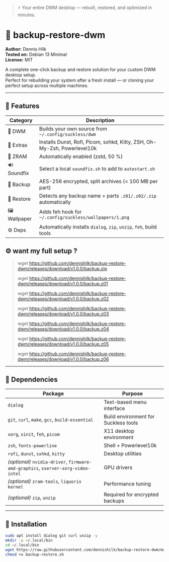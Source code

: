 > ⚡ Your entire DWM desktop — rebuilt, restored, and optimized in minutes.
> 
# 🧩 backup-restore-dwm

**Author:** Dennis Hilk  
**Tested on:** Debian 13 Minimal  
**License:** MIT  

A complete one-click backup and restore solution for your custom DWM desktop setup.  
Perfect for rebuilding your system after a fresh install — or cloning your perfect setup across multiple machines.

---

## 🚀 Features

| Category | Description |
|-----------|-------------|
| 🧱 DWM | Builds your own source from `~/.config/suckless/dwm` |
| 🧩 Extras | Installs Dunst, Rofi, Picom, sxhkd, Kitty, ZSH, Oh-My-Zsh, Powerlevel10k |
| 🧊 ZRAM | Automatically enabled (zstd, 50 %) |
| 🔊 Soundfix | Select a local `soundfix.sh` to add to `autostart.sh` |
| 🔐 Backup | AES-256 encrypted, split archives (< 100 MB per part) |
| 🧠 Restore | Detects any backup name + parts `.z01/.z02/.zip` automatically |
| 🖼 Wallpaper | Adds feh hook for `~/.config/suckless/wallpapers/1.png` |
| ⚙️ Deps | Automatically installs `dialog`, `zip`, `unzip`, `feh`, build tools |

## ⚙️ want my full setup ?
> wget https://github.com/dennishilk/backup-restore-dwm/releases/download/v1.0.0/backup.zip
> 
> wget https://github.com/dennishilk/backup-restore-dwm/releases/download/v1.0.0/backup.z01
> 
> wget https://github.com/dennishilk/backup-restore-dwm/releases/download/v1.0.0/backup.z02
> 
> wget https://github.com/dennishilk/backup-restore-dwm/releases/download/v1.0.0/backup.z03
> 
> wget https://github.com/dennishilk/backup-restore-dwm/releases/download/v1.0.0/backup.z04
> 
> wget https://github.com/dennishilk/backup-restore-dwm/releases/download/v1.0.0/backup.z05
> 
> wget https://github.com/dennishilk/backup-restore-dwm/releases/download/v1.0.0/backup.z06

---

## 🧰 Dependencies

| Package | Purpose |
|----------|----------|
| `dialog` | Text-based menu interface |
| `git`, `curl`, `make`, `gcc`, `build-essential` | Build environment for Suckless tools |
| `xorg`, `xinit`, `feh`, `picom` | X11 desktop environment |
| `zsh`, `fonts-powerline` | Shell + Powerlevel10k |
| `rofi`, `dunst`, `sxhkd`, `kitty` | Desktop utilities |
| *(optional)* `nvidia-driver`, `firmware-amd-graphics`, `xserver-xorg-video-intel` | GPU drivers |
| *(optional)* `zram-tools`, `liquorix kernel` | Performance tuning |
| *(optional)* `zip`, `unzip` | Required for encrypted backups |
---

## 🚀 Installation

```bash
sudo apt install dialog git curl unzip -y
mkdir -p ~/.local/bin
cd ~/.local/bin
wget https://raw.githubusercontent.com/dennishilk/backup-restore-dwm/main/backup-restore.sh
chmod +x backup-restore.sh

